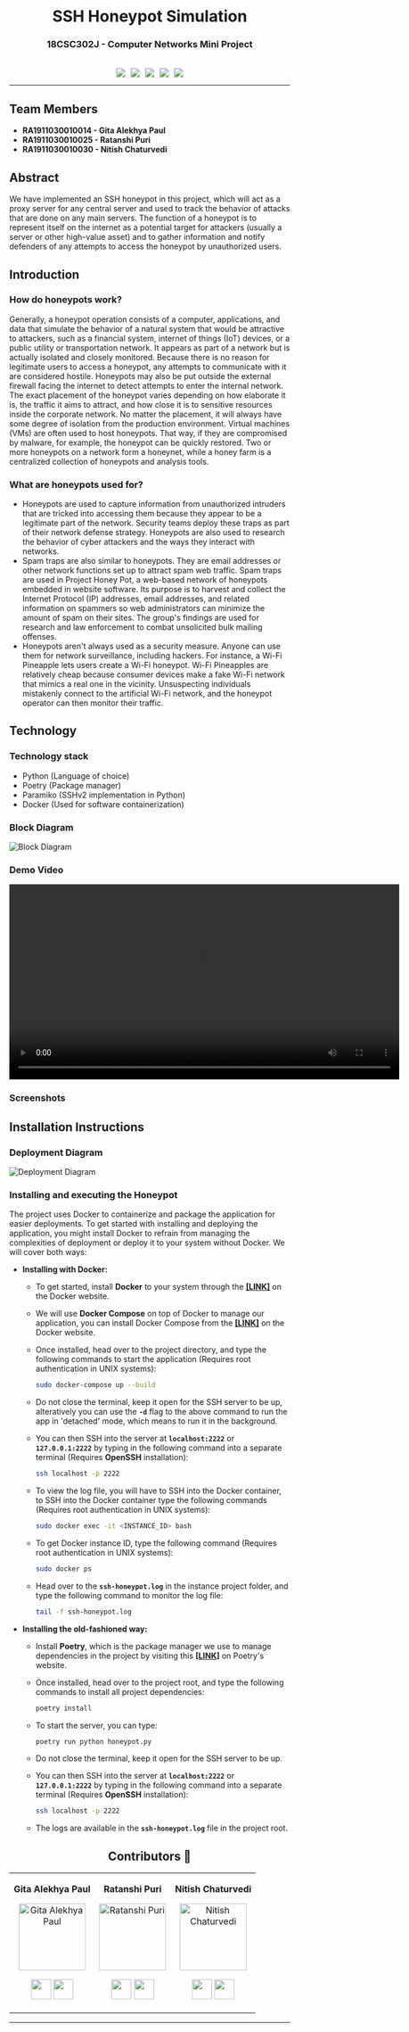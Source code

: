 <div align="center"><h1><strong>SSH Honeypot Simulation</strong></h1></div>
<div align="center"><h3><strong>18CSC302J - Computer Networks Mini Project</strong></h3></div>
<br>
<div align="center"><img style="margin: auto; padding: 0px 5px 0px 5px;" src="https://img.shields.io/badge/Made%20With%20Python-FFD43B?style=for-the-badge&logo=python&logoColor=darkgreen"><img style="margin: auto; padding: 0px 5px 0px 5px;" src="https://img.shields.io/badge/Git-F05032?style=for-the-badge&logo=git&logoColor=white"><img style="margin: auto; padding: 0px 5px 0px 5px;" src="https://img.shields.io/badge/Visual_Studio_Code-0078D4?style=for-the-badge&logo=visual%20studio%20code&logoColor=white"><img style="margin: auto; padding: 0px 5px 0px 5px;" src="https://img.shields.io/badge/Docker-2CA5E0?style=for-the-badge&logo=docker&logoColor=white"><img style="margin: auto; padding: 0px 5px 0px 5px;" src="https://img.shields.io/badge/GitHub-100000?style=for-the-badge&logo=github&logoColor=white"></div>

---

## **Team Members**

- **RA1911030010014 - Gita Alekhya Paul**
- **RA1911030010025 - Ratanshi Puri**
- **RA1911030010030 - Nitish Chaturvedi**

## **Abstract**

We have implemented an SSH honeypot in this project, which will act as a proxy server for any central server and used to track the behavior of attacks that are done on any main servers. The function of a honeypot is to represent itself on the internet as a potential target for attackers (usually a server or other high-value asset) and to gather information and notify defenders of any attempts to access the honeypot by unauthorized users.

## **Introduction**

### **How do honeypots work?**

Generally, a honeypot operation consists of a computer, applications, and data that simulate the behavior of a natural system that would be attractive to attackers, such as a financial system, internet of things (IoT) devices, or a public utility or transportation network. It appears as part of a network but is actually isolated and closely monitored. Because there is no reason for legitimate users to access a honeypot, any attempts to communicate with it are considered hostile.
Honeypots may also be put outside the external firewall facing the internet to detect attempts to enter the internal network. The exact placement of the honeypot varies depending on how elaborate it is, the traffic it aims to attract, and how close it is to sensitive resources inside the corporate network. No matter the placement, it will always have some degree of isolation from the production environment. Virtual machines (VMs) are often used to host honeypots. That way, if they are compromised by malware, for example, the honeypot can be quickly restored. Two or more honeypots on a network form a honeynet, while a honey farm is a centralized collection of honeypots and analysis tools.

### **What are honeypots used for?**

- Honeypots are used to capture information from unauthorized intruders that are tricked into accessing them because they appear to be a legitimate part of the network. Security teams deploy these traps as part of their network defense strategy. Honeypots are also used to research the behavior of cyber attackers and the ways they interact with networks.
- Spam traps are also similar to honeypots. They are email addresses or other network functions set up to attract spam web traffic. Spam traps are used in Project Honey Pot, a web-based network of honeypots embedded in website software. Its purpose is to harvest and collect the Internet Protocol (IP) addresses, email addresses, and related information on spammers so web administrators can minimize the amount of spam on their sites. The group's findings are used for research and law enforcement to combat unsolicited bulk mailing offenses.
- Honeypots aren't always used as a security measure. Anyone can use them for network surveillance, including hackers. For instance, a Wi-Fi Pineapple lets users create a Wi-Fi honeypot. Wi-Fi Pineapples are relatively cheap because consumer devices make a fake Wi-Fi network that mimics a real one in the vicinity. Unsuspecting individuals mistakenly connect to the artificial Wi-Fi network, and the honeypot operator can then monitor their traffic.

## **Technology**

### **Technology stack**

- Python (Language of choice)
- Poetry (Package manager)
- Paramiko (SSHv2 implementation in Python)
- Docker (Used for software containerization)

### **Block Diagram**

![Block Diagram](assets/Block-Diagram.png)

### **Demo Video**

<div align="center">
  <video width="700" alt="Demo Video" loop src="https://user-images.githubusercontent.com/54375111/141642253-db21b491-25cf-47ff-afa1-3fb655270e99.mp4" autoplay/>
</div>

### **Screenshots**

## **Installation Instructions**

### **Deployment Diagram**

![Deployment Diagram](assets/Deployment-Diagram-Vertical.png)

### **Installing and executing the Honeypot**

The project uses Docker to containerize and package the application for easier deployments. To get started with installing and deploying the application, you might install Docker to refrain from managing the complexities of deployment or deploy it to your system without Docker. We will cover both ways:

- **Installing with Docker:**

  - To get started, install **Docker** to your system through the [**[LINK]**](https://docs.docker.com/engine/install/) on the Docker website.
  - We will use **Docker Compose** on top of Docker to manage our application, you can install Docker Compose from the [**[LINK]**](https://docs.docker.com/compose/install/) on the Docker website.
  - Once installed, head over to the project directory, and type the following commands to start the application (Requires root authentication in UNIX systems):

    ```bash
    sudo docker-compose up --build
    ```

  - Do not close the terminal, keep it open for the SSH server to be up, alteratively you can use the **`-d`** flag to the above command to run the app in 'detached' mode, which means to run it in the background.
  - You can then SSH into the server at **`localhost:2222`** or **`127.0.0.1:2222`** by typing in the following command into a separate terminal (Requires **OpenSSH** installation):

    ```bash
    ssh localhost -p 2222
    ```

  - To view the log file, you will have to SSH into the Docker container, to SSH into the Docker container type the following commands (Requires root authentication in UNIX systems):

    ```bash
    sudo docker exec -it <INSTANCE_ID> bash
    ```

  - To get Docker instance ID, type the following command (Requires root authentication in UNIX systems):

    ```bash
    sudo docker ps
    ```

  - Head over to the **`ssh-honeypot.log`** in the instance project folder, and type the following command to monitor the log file:

    ```bash
    tail -f ssh-honeypot.log
    ```

- **Installing the old-fashioned way:**

  - Install **Poetry**, which is the package manager we use to manage dependencies in the project by visiting this [**[LINK]**](https://python-poetry.org/docs/#installation) on Poetry's website.
  - Once installed, head over to the project root, and type the following commands to install all project dependencies:

    ```bash
    poetry install
    ```

  - To start the server, you can type:

    ```bash
    poetry run python honeypot.py
    ```

  - Do not close the terminal, keep it open for the SSH server to be up.
  - You can then SSH into the server at **`localhost:2222`** or **`127.0.0.1:2222`** by typing in the following command into a separate terminal (Requires **OpenSSH** installation):

    ```bash
    ssh localhost -p 2222
    ```

  - The logs are available in the **`ssh-honeypot.log`** file in the project root.

<div align="center"><h2><strong>Contributors 🤝</strong></h2></div>

<table align="center">
<tr align="center">
<td>

**Gita Alekhya Paul**

<p align="center">
<img src = "https://github.com/gitaalekhyapaul.png"  height="120" alt="Gita Alekhya Paul">
</p>
<p align="center">
<a href = "https://github.com/gitaalekhyapaul"><img src = "http://www.iconninja.com/files/241/825/211/round-collaboration-social-github-code-circle-network-icon.svg" width="36" height = "36"/></a>
<a href = "https://www.linkedin.com/in/gitaalekhyapaul/">
<img src = "http://www.iconninja.com/files/863/607/751/network-linkedin-social-connection-circular-circle-media-icon.svg" width="36" height="36"/>
</a>
</p>
</td>

<td>

**Ratanshi Puri**

<p align="center">
<img src = "https://github.com/Ratanshi.png"  height="120" alt="Ratanshi Puri">
</p>
<p align="center">
<a href = "https://github.com/Ratanshi"><img src = "http://www.iconninja.com/files/241/825/211/round-collaboration-social-github-code-circle-network-icon.svg" width="36" height = "36"/></a>
<a href = "https://www.linkedin.com/in/ratanshi/">
<img src = "http://www.iconninja.com/files/863/607/751/network-linkedin-social-connection-circular-circle-media-icon.svg" width="36" height="36"/>
</a>
</p>
</td>

<td>

**Nitish Chaturvedi**

<p align="center">
<img src = "https://github.com/waterupto.png"  height="120" alt="Nitish Chaturvedi">
</p>
<p align="center">
<a href = "https://github.com/waterupto"><img src = "http://www.iconninja.com/files/241/825/211/round-collaboration-social-github-code-circle-network-icon.svg" width="36" height = "36"/></a>
<a href = "https://www.linkedin.com/in/waterupto/">
<img src = "http://www.iconninja.com/files/863/607/751/network-linkedin-social-connection-circular-circle-media-icon.svg" width="36" height="36"/>
</a>
</p>
</td>

</table>

---
